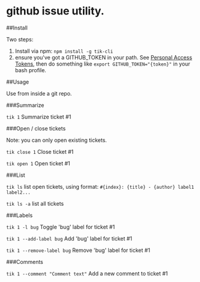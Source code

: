 # github issue utility.

##Install

Two steps: 
  1. Install via npm: `npm install -g tik-cli`
  2. ensure you've got a GITHUB_TOKEN in your path. See [Personal Access Tokens](https://github.com/settings/applications), then do something like `export GITHUB_TOKEN="{token}"` in your bash profile.


##Usage

Use from inside a git repo.

###Summarize

`tik 1` Summarize ticket #1

###Open / close tickets

Note: you can only open existing tickets.

`tik close 1` Close ticket #1

`tik open 1` Open ticket #1

###List

`tik ls` list open tickets, using format: `#{index}: {title} - {author} label1 label2...`

`tik ls -a` list all tickets


###Labels

`tik 1 -l bug` Toggle 'bug' label for ticket #1

`tik 1 --add-label bug` Add 'bug' label for ticket #1

`tik 1 --remove-label bug` Remove 'bug' label for ticket #1

###Comments

`tik 1 --comment "Comment text"` Add a new comment to ticket #1
